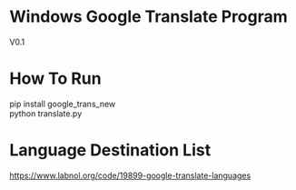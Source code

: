 # Windows Google Translate Program
V0.1

# How To Run
pip install google_trans_new
<br>
python translate.py

# Language Destination List
https://www.labnol.org/code/19899-google-translate-languages
